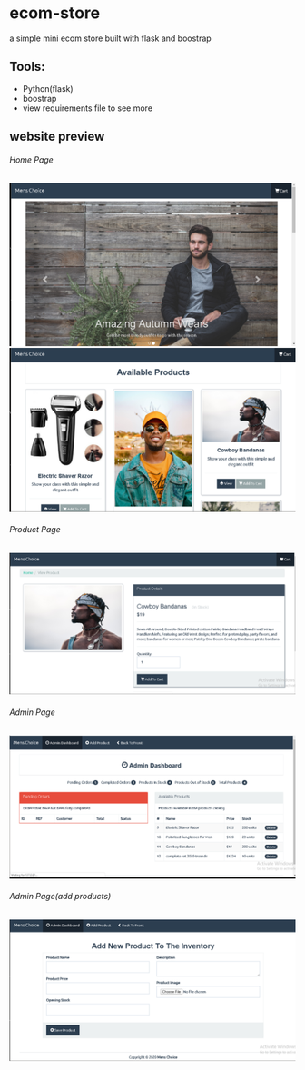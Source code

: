 # ecom-store
a simple mini ecom store built with flask and boostrap

## Tools:
- Python(flask)
- boostrap
- view requirements file to see more

## website preview
###### Home Page
![alt text](https://github.com/fredcodee/ecom-store/blob/master/websitepreview/img1.png)
![alt text](https://github.com/fredcodee/ecom-store/blob/master/websitepreview/img2.png)
###### Product Page
![alt text](https://github.com/fredcodee/ecom-store/blob/master/websitepreview/img3.png)
###### Admin Page
![alt text](https://github.com/fredcodee/ecom-store/blob/master/websitepreview/admin1.png)
###### Admin Page(add products)
![alt text](https://github.com/fredcodee/ecom-store/blob/master/websitepreview/admin2.png)
